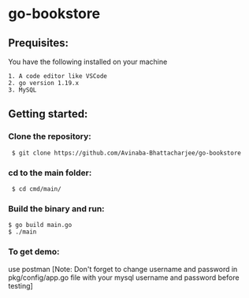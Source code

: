 # go-bookstore

## Prequisites: 
You have the following installed on your machine

    1. A code editor like VSCode
    2. go version 1.19.x
    3. MySQL 

## Getting started:

### Clone the repository:

     $ git clone https://github.com/Avinaba-Bhattacharjee/go-bookstore

### cd to the main folder:

     $ cd cmd/main/

### Build the binary and run:
    $ go build main.go
    $ ./main

### To get demo:

 use postman [Note: Don't forget to change username and password in pkg/config/app.go file with your mysql username and password before testing] 
